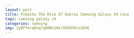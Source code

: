 ```yaml
---
layout: post
title: Pikachu The Rise Of Dakrai Samsung Galaxy S9 Case
tags: samsung galaxy s9
categories: samsung
img: 1y0FParq8nq7qHdNn1Wal9ZG6hKto284E
---
```

